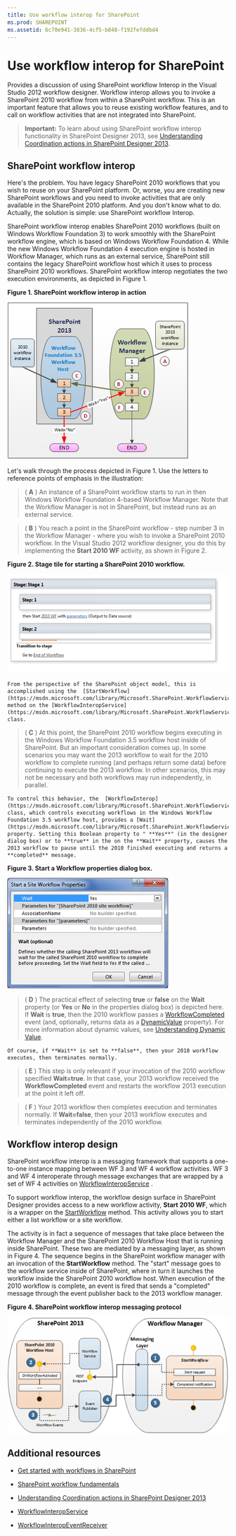 ```yaml
---
title: Use workflow interop for SharePoint
ms.prod: SHAREPOINT
ms.assetid: 6c70e941-3836-4cf5-b848-f192fefddbd4
---
```



# Use workflow interop for SharePoint
Provides a discussion of using SharePoint workflow Interop in the Visual Studio 2012 workflow designer. Workflow interop allows you to invoke a SharePoint 2010 workflow from within a SharePoint workflow. This is an important feature that allows you to reuse existing workflow features, and to call on workflow activities that are not integrated into SharePoint.

  
    
    


> **Important:**
> To learn about using SharePoint workflow interop functionality in SharePoint Designer 2013, see  [Understanding Coordination actions in SharePoint Designer 2013](understanding-coordination-actions-in-sharepoint-designer.md). 
  
    
    


## SharePoint workflow interop
<a name="bkm_interop"> </a>

Here's the problem. You have legacy SharePoint 2010 workflows that you wish to reuse on your SharePoint platform. Or, worse, you are creating new SharePoint workflows and you need to invoke activities that are only available in the SharePoint 2010 platform. And you don't know what to do. Actually, the solution is simple: use SharePoint workflow Interop.
  
    
    
SharePoint workflow interop enables SharePoint 2010 workflows (built on Windows Workflow Foundation 3) to work smoothly with the SharePoint workflow engine, which is based on Windows Workflow Foundation 4. While the new Windows Workflow Foundation 4 execution engine is hosted in Workflow Manager, which runs as an external service, SharePoint still contains the legacy SharePoint workflow host which it uses to process SharePoint 2010 workflows. SharePoint workflow interop negotiates the two execution environments, as depicted in Figure 1.
  
    
    

**Figure 1. SharePoint workflow interop in action**

  
    
    

  
    
    
![Workflow interop bridge](../../images/wfInteropBridge.png)
  
    
    
Let's walk through the process depicted in Figure 1. Use the letters to reference points of emphasis in the illustration:
  
    
    


  
    
    
> ( **A** ) An instance of a SharePoint workflow starts to run in then Windows Workflow Foundation 4-based Workflow Manager. Note that the Workflow Manager is not in SharePoint, but instead runs as an external service.
    
  

  
    
    
> ( **B** ) You reach a point in the SharePoint workflow - step number 3 in the Workflow Manager - where you wish to invoke a SharePoint 2010 workflow. In the Visual Studio 2012 workflow designer, you do this by implementing the **Start 2010 WF** activity, as shown in Figure 2.
    
   **Figure 2. Stage tile for starting a SharePoint 2010 workflow.**

  

  ![Start a 2010 workflow](../../images/wfInterop_Stage1.png)
  

    
    
    From the perspective of the SharePoint object model, this is accomplished using the  [StartWorkflow](https://msdn.microsoft.com/library/Microsoft.SharePoint.WorkflowServices.WorkflowInteropService.StartWorkflow.aspx) method on the [WorkflowInteropService](https://msdn.microsoft.com/library/Microsoft.SharePoint.WorkflowServices.WorkflowInteropService.aspx) class.
    
  

  
    
    
> ( **C** ) At this point, the SharePoint 2010 workflow begins executing in the Windows Workflow Foundation 3.5 workflow host inside of SharePoint. But an important consideration comes up. In some scenarios you may want the 2013 workflow to wait for the 2010 workflow to complete running (and perhaps return some data) before continuing to execute the 2013 workflow. In other scenarios, this may not be necessary and both workflows may run independently, in parallel.
    
    To control this behavior, the  [WorkflowInterop](https://msdn.microsoft.com/library/Microsoft.SharePoint.WorkflowServices.Activities.WorkflowInterop.aspx) class, which controls executing workflows in the Windows Workflow Foundation 3.5 workflow host, provides a [Wait](https://msdn.microsoft.com/library/Microsoft.SharePoint.WorkflowServices.Activities.WorkflowInterop.Wait.aspx) property. Setting this Boolean property to " **Yes**" (in the designer dialog box) or to **true** in the on the **Wait** property, causes the 2013 workflow to pause until the 2010 finished executing and returns a **completed** message.
    
    
    

   **Figure 3. Start a Workflow properties dialog box.**

  

  ![Setting properties on a Start Workflow activity](../../images/wfInterop_.png)
  

  

  

  
    
    
> ( **D** ) The practical effect of selecting **true** or **false** on the **Wait** property (or **Yes** or **No** in the properties dialog box) is depicted here. If **Wait** is **true**, then the 2010 workflow passes a  [WorkflowCompleted](https://msdn.microsoft.com/library/Microsoft.SharePoint.WorkflowServices.WorkflowInteropEventReceiver.WorkflowCompleted.aspx) event (and, optionally, returns data as a [DynamicValue](http://msdn.microsoft.com/library/2af7983b-8357-4e0f-9ba9-dfdeed05a8a7.aspx) property). For more information about dynamic values, see [Understanding Dynamic Value](http://msdn.microsoft.com/library/c5702628-9625-4d19-95c5-13923e91fea1.aspx).
    
    Of course, if **Wait** is set to **false**, then your 2010 workflow executes, then terminates normally.
    
  

  
    
    
> ( **E** ) This step is only relevant if your invocation of the 2010 workflow specified **Wait=true**. In that case, your 2013 workflow received the **WorkflowCompleted** event and restarts the workflow 2013 execution at the point it left off.
    
  

  
    
    
> ( **F** ) Your 2013 workflow then completes execution and terminates normally. If **Wait=false**, then your 2013 workflow executes and terminates independently of the 2010 workflow. 
    
  

## Workflow interop design
<a name="bkm_interopDesign"> </a>

SharePoint workflow interop is a messaging framework that supports a one-to-one instance mapping between WF 3 and WF 4 workflow activities. WF 3 and WF 4 interoperate through message exchanges that are wrapped by a set of WF 4 activities on  [WorkflowInteropService](https://msdn.microsoft.com/library/Microsoft.SharePoint.WorkflowServices.WorkflowInteropService.aspx) .
  
    
    
To support workflow interop, the workflow design surface in SharePoint Designer provides access to a new workflow activity, **Start 2010 WF**, which is a wrapper on the  [StartWorkflow](https://msdn.microsoft.com/library/Microsoft.SharePoint.WorkflowServices.WorkflowInteropService.StartWorkflow.aspx) method. This activity allows you to start either a list workflow or a site workflow.
  
    
    
The activity is in fact a sequence of messages that take place between the Workflow Manager and the SharePoint 2010 Workflow Host that is running inside SharePoint. These two are mediated by a messaging layer, as shown in Figure 4. The sequence begins in the SharePoint workflow manager with an invocation of the **StartWorkflow** method. The "start" message goes to the workflow service inside of SharePoint, where in turn it launches the workflow inside the SharePoint 2010 workflow host. When execution of the 2010 workflow is complete, an event is fired that sends a "completed" message through the event publisher back to the 2013 workflow manager.
  
    
    

**Figure 4. SharePoint workflow interop messaging protocol**

  
    
    

  
    
    
![Workflow interop messaging](../../images/wfInteropMessaging.png)
  
    
    

  
    
    

  
    
    

## Additional resources
<a name="bk_addresources"> </a>


-  [Get started with workflows in SharePoint](get-started-with-workflows-in-sharepoint.md)
    
  
-  [SharePoint workflow fundamentals](sharepoint-workflow-fundamentals.md)
    
  
-  [Understanding Coordination actions in SharePoint Designer 2013](understanding-coordination-actions-in-sharepoint-designer.md)
    
  
-  [WorkflowInteropService](https://msdn.microsoft.com/library/Microsoft.SharePoint.WorkflowServices.WorkflowInteropService.aspx)
    
  
-  [WorkflowInteropEventReceiver](https://msdn.microsoft.com/library/Microsoft.SharePoint.WorkflowServices.WorkflowInteropEventReceiver.aspx)
    
  

  
    
    

